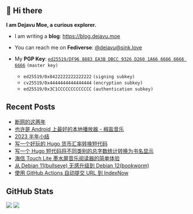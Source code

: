 ## 👋 Hi there

**I am Dejavu Moe, a curious explorer.**

- I am writing a **blog**: https://blog.dejavu.moe
- You can reach me on **Fediverse**: [@dejavu@sink.love](https://@dejavu@sink.love)
- My **PGP Key**: [`ed25519/DF96 8883 EA3B DBCC 9326 D260 1A66 6666 6666 6666`](https://xvo.es/pgp) `(master key)`

  - `ed25519/0x8422222222222222` `(signing subkey)`
  - `cv25519/0x4444444444444444` `(encryption subkey)`
  - `ed25519/0x3C1CCCCCCCCCCCCC` `(authentication subkey)`

## Recent Posts

<!-- BLOG-POST-LIST:START -->
- [断网的这两年](https://blog.dejavu.moe/posts/long-time-no-see/)
- [也许是 Android 上最好的本地播放器 - 椒盐音乐](https://blog.dejavu.moe/posts/android-saltplayer/)
- [2023 半年小结](https://blog.dejavu.moe/posts/2023-semi-annual-summary/)
- [写一个好玩的 Hugo 货币汇率转换短代码](https://blog.dejavu.moe/posts/hugo-shortcodes-exchange-rate-conversion/)
- [写一个 Hugo 短代码将不同类别的总字数统计转换为书名显示](https://blog.dejavu.moe/posts/hugo-shortcodes-word-count-with-books/)
- [海信 Touch Lite 墨水屏音乐阅读器的简单体验](https://blog.dejavu.moe/posts/hisense-touch-lite/)
- [从 Debian 11&lpar;bullseye&rpar; 无感升级到 Debian 12&lpar;bookworm&rpar;](https://blog.dejavu.moe/posts/upgrading-debian-from-bullseye-to-bookworm/)
- [使用 GitHub Actions 自动提交 URL 到 IndexNow](https://blog.dejavu.moe/posts/automatically-submit-urls-to-indexnow-with-github-actions/)
<!-- BLOG-POST-LIST:END -->

## GitHub Stats

![](https://fastly.jsdelivr.net/gh/DejavuMoe/GitHub-Stats@latest/generated/overview.svg)
![](https://fastly.jsdelivr.net/gh/DejavuMoe/GitHub-Stats@latest/generated/languages.svg)
